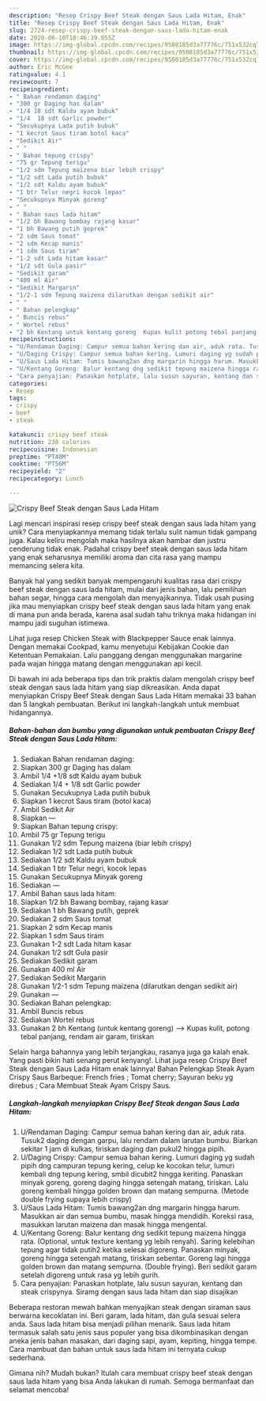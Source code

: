 ```yaml
---
description: "Resep Crispy Beef Steak dengan Saus Lada Hitam, Enak"
title: "Resep Crispy Beef Steak dengan Saus Lada Hitam, Enak"
slug: 2724-resep-crispy-beef-steak-dengan-saus-lada-hitam-enak
date: 2020-06-10T10:46:39.055Z
image: https://img-global.cpcdn.com/recipes/9508185d3a77776c/751x532cq70/crispy-beef-steak-dengan-saus-lada-hitam-foto-resep-utama.jpg
thumbnail: https://img-global.cpcdn.com/recipes/9508185d3a77776c/751x532cq70/crispy-beef-steak-dengan-saus-lada-hitam-foto-resep-utama.jpg
cover: https://img-global.cpcdn.com/recipes/9508185d3a77776c/751x532cq70/crispy-beef-steak-dengan-saus-lada-hitam-foto-resep-utama.jpg
author: Eric McGee
ratingvalue: 4.1
reviewcount: 7
recipeingredient:
- " Bahan rendaman daging"
- "300 gr Daging has dalam"
- "1/4 18 sdt Kaldu ayam bubuk"
- "1/4  18 sdt Garlic powder"
- "Secukupnya Lada putih bubuk"
- "1 kecrot Saus tiram botol kaca"
- "Sedikit Air"
- " "
- " Bahan tepung crispy"
- "75 gr Tepung terigu"
- "1/2 sdm Tepung maizena biar lebih crispy"
- "1/2 sdt Lada putih bubuk"
- "1/2 sdt Kaldu ayam bubuk"
- "1 btr Telur negri kocok lepas"
- "Secukupnya Minyak goreng"
- " "
- " Bahan saus lada hitam"
- "1/2 bh Bawang bombay rajang kasar"
- "1 bh Bawang putih geprek"
- "2 sdm Saus tomat"
- "2 sdm Kecap manis"
- "1 sdm Saus tiram"
- "1-2 sdt Lada hitam kasar"
- "1/2 sdt Gula pasir"
- "Sedikit garam"
- "400 ml Air"
- "Sedikit Margarin"
- "1/2-1 sdm Tepung maizena dilarutkan dengan sedikit air"
- " "
- " Bahan pelengkap"
- " Buncis rebus"
- " Wortel rebus"
- "2 bh Kentang untuk kentang goreng  Kupas kulit potong tebal panjang rendam air garam tiriskan"
recipeinstructions:
- "U/Rendaman Daging: Campur semua bahan kering dan air, aduk rata. Tusuk2 daging dengan garpu, lalu rendam dalam larutan bumbu. Biarkan sekitar 1 jam di kulkas, tiriskan daging dan pukul2 hingga pipih."
- "U/Daging Crispy: Campur semua bahan kering. Lumuri daging yg sudah pipih dng campuran tepung kering, celup ke kocokan telur, lumuri kembali dng tepung kering, smbil dicubit2 hingga keriting. Panaskan minyak goreng, goreng daging hingga setengah matang, tiriskan. Lalu goreng kembali hingga golden brown dan matang sempurna. (Metode double frying supaya lebih crispy)"
- "U/Saus Lada Hitam: Tumis bawang2an dng margarin hingga harum. Masukkan air dan semua bumbu, masak hingga mendidih. Koreksi rasa, masukkan larutan maizena dan masak hingga mengental."
- "U/Kentang Goreng: Balur kentang dng sedikit tepung maizena hingga rata. (Optional, untuk texture kentang yg lebih renyah). Saring kelebihan tepung agar tidak putih2 ketika selesai digoreng. Panaskan minyak, goreng hingga setengah matang, tiriskan sebentar. Goreng lagi hingga golden brown dan matang sempurna. (Double frying). Beri sedikit garam setelah digoreng untuk rasa yg lebih gurih."
- "Cara penyajian: Panaskan hotplate, lalu susun sayuran, kentang dan steak crispynya. Siramg dengan saus lada hitam dan siap disajikan"
categories:
- Resep
tags:
- crispy
- beef
- steak

katakunci: crispy beef steak 
nutrition: 238 calories
recipecuisine: Indonesian
preptime: "PT40M"
cooktime: "PT56M"
recipeyield: "2"
recipecategory: Lunch

---
```



![Crispy Beef Steak dengan Saus Lada Hitam](https://img-global.cpcdn.com/recipes/9508185d3a77776c/751x532cq70/crispy-beef-steak-dengan-saus-lada-hitam-foto-resep-utama.jpg)

Lagi mencari inspirasi resep crispy beef steak dengan saus lada hitam yang unik? Cara menyiapkannya memang tidak terlalu sulit namun tidak gampang juga. Kalau keliru mengolah maka hasilnya akan hambar dan justru cenderung tidak enak. Padahal crispy beef steak dengan saus lada hitam yang enak seharusnya memiliki aroma dan cita rasa yang mampu memancing selera kita.

Banyak hal yang sedikit banyak mempengaruhi kualitas rasa dari crispy beef steak dengan saus lada hitam, mulai dari jenis bahan, lalu pemilihan bahan segar, hingga cara mengolah dan menyajikannya. Tidak usah pusing jika mau menyiapkan crispy beef steak dengan saus lada hitam yang enak di mana pun anda berada, karena asal sudah tahu triknya maka hidangan ini mampu jadi suguhan istimewa.

Lihat juga resep Chicken Steak with Blackpepper Sauce enak lainnya. Dengan memakai Cookpad, kamu menyetujui Kebijakan Cookie dan Ketentuan Pemakaian. Lalu panggang dengan menggunakan margarine pada wajan hingga matang dengan menggunakan api kecil.


Di bawah ini ada beberapa tips dan trik praktis dalam mengolah crispy beef steak dengan saus lada hitam yang siap dikreasikan. Anda dapat menyiapkan Crispy Beef Steak dengan Saus Lada Hitam memakai 33 bahan dan 5 langkah pembuatan. Berikut ini langkah-langkah untuk membuat hidangannya.

<!--inarticleads1-->

##### Bahan-bahan dan bumbu yang digunakan untuk pembuatan Crispy Beef Steak dengan Saus Lada Hitam:

1. Sediakan  Bahan rendaman daging:
1. Siapkan 300 gr Daging has dalam
1. Ambil 1/4 +1/8 sdt Kaldu ayam bubuk
1. Sediakan 1/4 + 1/8 sdt Garlic powder
1. Gunakan Secukupnya Lada putih bubuk
1. Siapkan 1 kecrot Saus tiram (botol kaca)
1. Ambil Sedikit Air
1. Siapkan  —
1. Siapkan  Bahan tepung crispy:
1. Ambil 75 gr Tepung terigu
1. Gunakan 1/2 sdm Tepung maizena (biar lebih crispy)
1. Sediakan 1/2 sdt Lada putih bubuk
1. Sediakan 1/2 sdt Kaldu ayam bubuk
1. Sediakan 1 btr Telur negri, kocok lepas
1. Gunakan Secukupnya Minyak goreng
1. Sediakan  —
1. Ambil  Bahan saus lada hitam:
1. Siapkan 1/2 bh Bawang bombay, rajang kasar
1. Sediakan 1 bh Bawang putih, geprek
1. Sediakan 2 sdm Saus tomat
1. Siapkan 2 sdm Kecap manis
1. Siapkan 1 sdm Saus tiram
1. Gunakan 1-2 sdt Lada hitam kasar
1. Gunakan 1/2 sdt Gula pasir
1. Sediakan Sedikit garam
1. Gunakan 400 ml Air
1. Sediakan Sedikit Margarin
1. Gunakan 1/2-1 sdm Tepung maizena (dilarutkan dengan sedikit air)
1. Gunakan  —
1. Sediakan  Bahan pelengkap:
1. Ambil  Buncis rebus
1. Sediakan  Wortel rebus
1. Gunakan 2 bh Kentang (untuk kentang goreng) —&gt; Kupas kulit, potong tebal panjang, rendam air garam, tiriskan


Selain harga bahannya yang lebih terjangkau, rasanya juga ga kalah enak. Yang pasti bikin hati senang perut kenyang!. Lihat juga resep Crispy Beef Steak dengan Saus Lada Hitam enak lainnya! Bahan Pelengkap Steak Ayam Crispy Saus Barbeque: French fries ; Tomat cherry; Sayuran beku yg direbus ; Cara Membuat Steak Ayam Crispy Saus. 

<!--inarticleads2-->

##### Langkah-langkah menyiapkan Crispy Beef Steak dengan Saus Lada Hitam:

1. U/Rendaman Daging: Campur semua bahan kering dan air, aduk rata. Tusuk2 daging dengan garpu, lalu rendam dalam larutan bumbu. Biarkan sekitar 1 jam di kulkas, tiriskan daging dan pukul2 hingga pipih.
1. U/Daging Crispy: Campur semua bahan kering. Lumuri daging yg sudah pipih dng campuran tepung kering, celup ke kocokan telur, lumuri kembali dng tepung kering, smbil dicubit2 hingga keriting. Panaskan minyak goreng, goreng daging hingga setengah matang, tiriskan. Lalu goreng kembali hingga golden brown dan matang sempurna. (Metode double frying supaya lebih crispy)
1. U/Saus Lada Hitam: Tumis bawang2an dng margarin hingga harum. Masukkan air dan semua bumbu, masak hingga mendidih. Koreksi rasa, masukkan larutan maizena dan masak hingga mengental.
1. U/Kentang Goreng: Balur kentang dng sedikit tepung maizena hingga rata. (Optional, untuk texture kentang yg lebih renyah). Saring kelebihan tepung agar tidak putih2 ketika selesai digoreng. Panaskan minyak, goreng hingga setengah matang, tiriskan sebentar. Goreng lagi hingga golden brown dan matang sempurna. (Double frying). Beri sedikit garam setelah digoreng untuk rasa yg lebih gurih.
1. Cara penyajian: Panaskan hotplate, lalu susun sayuran, kentang dan steak crispynya. Siramg dengan saus lada hitam dan siap disajikan


Beberapa restoran mewah bahkan menyajikan steak dengan siraman saus berwarna kecoklatan ini. Beri garam, lada hitam, dan gula sesuai selera anda. Saus lada hitam bisa menjadi pilihan menarik. Saus lada hitam termasuk salah satu jenis saus populer yang bisa dikombinasikan dengan aneka jenis bahan masakan, dari daging sapi, ayam, kepiting, hingga tempe. Cara mambuat dan bahan untuk saus lada hitam ini ternyata cukup sederhana. 

Gimana nih? Mudah bukan? Itulah cara membuat crispy beef steak dengan saus lada hitam yang bisa Anda lakukan di rumah. Semoga bermanfaat dan selamat mencoba!
